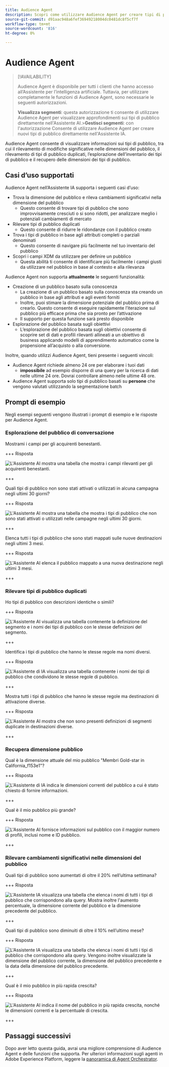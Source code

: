 ```yaml
---
title: Audience Agent
description: Scopri come utilizzare Audience Agent per creare tipi di pubblico, visualizzarne le modifiche, rilevare tipi di pubblico duplicati e visualizzarne le informazioni.
source-git-commit: d91aac948a6fef36949218004dc0481dc8f5cf7f
workflow-type: tm+mt
source-wordcount: '816'
ht-degree: 0%

---
```



# Audience Agent

>[!AVAILABILITY]
>
>Audience Agent è disponibile per tutti i clienti che hanno accesso all’Assistente per l’intelligenza artificiale. Tuttavia, per utilizzare completamente le funzioni di Audience Agent, sono necessarie le seguenti autorizzazioni.
>
>**Visualizza segmenti**: questa autorizzazione ti consente di utilizzare Audience Agent per visualizzare approfondimenti sui tipi di pubblico direttamente nell&#39;Assistente AI.
>&#x200B;>**Gestisci segmenti**: con l&#39;autorizzazione Consente di utilizzare Audience Agent per creare nuovi tipi di pubblico direttamente nell&#39;Assistente IA.

Audience Agent consente di visualizzare informazioni sui tipi di pubblico, tra cui il rilevamento di modifiche significative nelle dimensioni del pubblico, il rilevamento di tipi di pubblico duplicati, l’esplorazione dell’inventario dei tipi di pubblico e il recupero delle dimensioni dei tipi di pubblico.

## Casi d’uso supportati

Audience Agent nell’Assistente IA supporta i seguenti casi d’uso:

- Trova la dimensione del pubblico e rileva cambiamenti significativi nella dimensione del pubblico
   - Questo consente di trovare tipi di pubblico che sono improvvisamente cresciuti o si sono ridotti, per analizzare meglio i potenziali cambiamenti di mercato
- Rilevare tipi di pubblico duplicati
   - Questo consente di ridurre le ridondanze con il pubblico creato
- Trova i tipi di pubblico in base agli attributi completi o parziali denominati
   - Questo consente di navigare più facilmente nel tuo inventario del pubblico
- Scopri i campi XDM da utilizzare per definire un pubblico
   - Questa abilità ti consente di identificare più facilmente i campi giusti da utilizzare nel pubblico in base al contesto e alla rilevanza

Audience Agent non supporta **attualmente** le seguenti funzionalità:

- Creazione di un pubblico basato sulla conoscenza
   - La creazione di un pubblico basato sulla conoscenza sta creando un pubblico in base agli attributi e agli eventi forniti
   - Inoltre, puoi stimare la dimensione potenziale del pubblico prima di crearlo. Questo consente di eseguire rapidamente l’iterazione sul pubblico più efficace prima che sia pronto per l’attivazione
   - Il supporto per questa funzione sarà presto disponibile
- Esplorazione del pubblico basata sugli obiettivi
   - L’esplorazione del pubblico basata sugli obiettivi consente di scoprire set di dati e profili rilevanti allineati a un obiettivo di business applicando modelli di apprendimento automatico come la propensione all’acquisto o alla conversione.

Inoltre, quando utilizzi Audience Agent, tieni presente i seguenti vincoli:

- Audience Agent richiede almeno 24 ore per elaborare i tuoi dati
   - **impossibile** ad esempio disporre di una query per la ricerca di dati nelle ultime 24 ore. Dovrai controllare almeno nelle ultime 48 ore.
- Audience Agent supporta solo tipi di pubblico basati su **persone** che vengono valutati utilizzando la segmentazione batch

## Prompt di esempio

Negli esempi seguenti vengono illustrati i prompt di esempio e le risposte per Audience Agent.

### Esplorazione del pubblico di conversazione

Mostrami i campi per gli acquirenti benestanti.

+++ Risposta

![L&#39;Assistente AI mostra una tabella che mostra i campi rilevanti per gli acquirenti benestanti.](./images/audience/affluent-buyers.png)

+++

Quali tipi di pubblico non sono stati attivati o utilizzati in alcuna campagna negli ultimi 30 giorni?

+++ Risposta

![L&#39;Assistente AI mostra una tabella che mostra i tipi di pubblico che non sono stati attivati o utilizzati nelle campagne negli ultimi 30 giorni.](./images/audience/not-activated.png)

+++

Elenca tutti i tipi di pubblico che sono stati mappati sulle nuove destinazioni negli ultimi 3 mesi.

+++ Risposta

![L&#39;Assistente AI elenca il pubblico mappato a una nuova destinazione negli ultimi 3 mesi.](./images/audience/new-destination.png)

+++

### Rilevare tipi di pubblico duplicati

Ho tipi di pubblico con descrizioni identiche o simili?

+++ Risposta

![L&#39;Assistente AI visualizza una tabella contenente la definizione del segmento e i nomi dei tipi di pubblico con le stesse definizioni del segmento.](./images/audience/similar-descriptions.png)

+++

Identifica i tipi di pubblico che hanno le stesse regole ma nomi diversi.

+++ Risposta

![L&#39;Assistente di IA visualizza una tabella contenente i nomi dei tipi di pubblico che condividono le stesse regole di pubblico.](./images/audience/same-rules-different-names.png)

+++

Mostra tutti i tipi di pubblico che hanno le stesse regole ma destinazioni di attivazione diverse.

+++ Risposta

![L&#39;Assistente AI mostra che non sono presenti definizioni di segmenti duplicate in destinazioni diverse.](./images/audience/same-rules-different-destinations.png)

+++

### Recupera dimensione pubblico

Qual è la dimensione attuale del mio pubblico &quot;Membri Gold-star in California_f153e1&quot;?

+++ Risposta

![L&#39;Assistente di IA indica le dimensioni correnti del pubblico a cui è stato chiesto di fornire informazioni.](./images/audience/current-size.png)

+++

Qual è il mio pubblico più grande?

+++ Risposta

![L&#39;Assistente AI fornisce informazioni sul pubblico con il maggior numero di profili, inclusi nome e ID pubblico.](./images/audience/largest-audience.png)

+++

### Rilevare cambiamenti significativi nelle dimensioni del pubblico

Quali tipi di pubblico sono aumentati di oltre il 20% nell’ultima settimana?

+++ Risposta

![L&#39;Assistente IA visualizza una tabella che elenca i nomi di tutti i tipi di pubblico che corrispondono alla query. Mostra inoltre l&#39;aumento percentuale, la dimensione corrente del pubblico e la dimensione precedente del pubblico.](./images/audience/increase-past-week.png)

+++

Quali tipi di pubblico sono diminuiti di oltre il 10% nell’ultimo mese?

+++ Risposta

![L&#39;Assistente IA visualizza una tabella che elenca i nomi di tutti i tipi di pubblico che corrispondono alla query. Vengono inoltre visualizzate la dimensione del pubblico corrente, la dimensione del pubblico precedente e la data della dimensione del pubblico precedente.](./images/audience/decrease-month.png)

+++

Qual è il mio pubblico in più rapida crescita?

+++ Risposta

![L&#39;Assistente AI indica il nome del pubblico in più rapida crescita, nonché le dimensioni correnti e la percentuale di crescita.](./images/audience/fastest-growing.png)

+++

## Passaggi successivi

Dopo aver letto questa guida, avrai una migliore comprensione di Audience Agent e delle funzioni che supporta. Per ulteriori informazioni sugli agenti in Adobe Experience Platform, leggere la [panoramica di Agent Orchestrator](./agent-orchestrator.md).
